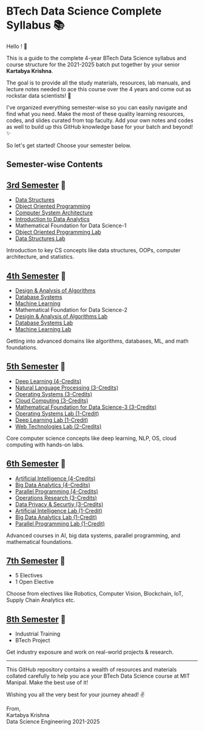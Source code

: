 # BTech Data Science Complete Syllabus 📚

Hello ! 👋

This is a guide to the complete 4-year BTech Data Science syllabus and course structure for the 2021-2025 batch put together by your senior **Kartabya Krishna**. 

The goal is to provide all the study materials, resources, lab manuals, and lecture notes needed to ace this course over the 4 years and come out as rockstar data scientists! 🚀

I've organized everything semester-wise so you can easily navigate and find what you need. Make the most of these quality learning resources, codes, and slides curated from top faculty. Add your own notes and codes as well to build up this GitHub knowledge base for your batch and beyond! ✨

So let's get started! Choose your semester below.

## Semester-wise Contents 

## [3rd Semester](./3rd-Semester) 📗

- [Data Structures](./3rd-Semester/DS)
- [Object Oriented Programming](./3rd-Semester/OOP)
- [Computer System Architecture](./3rd-Semester/CSA)
- [Introduction to Data Analytics](./3rd-Semester/IDA)
- Mathematical Foundation for Data Science-1
- [Object Oriented Programming Lab](./3rd-Semester/OOP-Lab)
- [Data Structures Lab](./3rd-Semester/DAA-Lab)

Introduction to key CS concepts like data structures, OOPs, computer architecture, and statistics.

## [4th Semester](./4th-Semester) 📕

- [Design & Analysis of Algorithms](./4th-Semester/DAA)
- [Database Systems](./4th-Semester/DBS)
- [Machine Learning](./4th-Semester/ML)
- Mathematical Foundation for Data Science-2
- [Desigin & Analysis of Algorithms Lab](./4th-Semester/DAA-Lab)
- [Database Systems Lab](./4th-Semester/DBS-Lab)
- [Machine Learning Lab](./4th-Semester/ML-Lab)

Getting into advanced domains like algorithms, databases, ML, and math foundations.

## [5th Semester](./5th-Semester) 📒

- [Deep Learning (4-Credits)](./5th-Semester/DL)
- [Natural Language Processing (3-Credits)](./5th-Semester/NLP)
- [Operating Systems (3-Credits)](./5th-Semester/OS/)
- [Cloud Computing (3-Credits)](./5th-Semester/CC/)
- [Mathematical Foundation for Data Science-3 (3-Credits)]()
- [Operating Systems Lab (1-Credit)](./5th-Semester/OS-Lab)
- [Deep Learning Lab (1-Credit)](./5th-Semester/DL-Lab/)
- [Web Technologies Lab (2-Credits)](./5th-Semester/WT-Lab)

Core computer science concepts like deep learning, NLP, OS, cloud computing with hands-on labs. 

## [6th Semester](./6th-Semester) 📓

- [Artificial Intelligence (4-Credits)](./6th-Semester/AI)
- [Big Data Analytics (4-Credits)](./6th-Semester/BDA)
- [Parallel Programming (4-Credits)](./6th-Semester/PP)
- [Operations Research (3-Credits)](./6th-Semester/OR)
- [Data Privacy & Securtiy (3-Credits)](./6th-Semester/DPS)
- [Artificial Intelligence Lab (1-Credit)](./6th-Semester/AI-Lab)
- [Big Data Analytics Lab (1-Credit)](./6th-Semester/BDA-Lab)
- [Parallel Programming Lab (1-Credit)](./6th-Semester/PP-Lab)

Advanced courses in AI, big data systems, parallel programming, and mathematical foundations.

## [7th Semester](./7th-Semester) 📔

- 5 Electives 
- 1 Open Elective

Choose from electives like Robotics, Computer Vision, Blockchain, IoT, Supply Chain Analytics etc.

## [8th Semester](./8th-Semester) 📕

- Industrial Training 
- BTech Project

Get industry exposure and work on real-world projects & research.

---

This GitHub repository contains a wealth of resources and materials collated carefully to help you ace your BTech Data Science course at MIT Manipal. Make the best use of it! 

Wishing you all the very best for your journey ahead! ✌️

From,  
Kartabya Krishna  
Data Science Engineering
2021-2025
